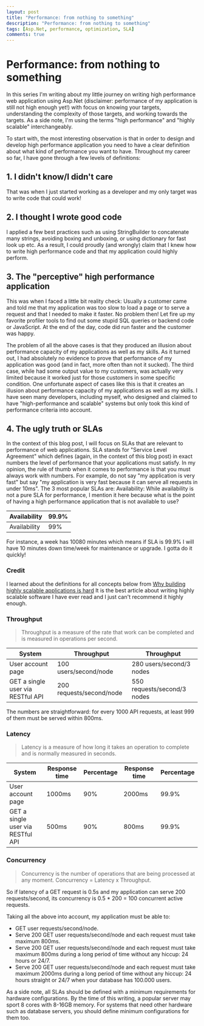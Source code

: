 ```yaml
---
layout: post
title: "Performance: from nothing to something"
description: "Performance: from nothing to something"
tags: [Asp.Net, performance, optimization, SLA]
comments: true
---
```


# Performance: from nothing to something

In this series I'm writing about my little journey on writing high performance web application using Asp.Net (disclaimer: performance of my application is still not high enough yet!) with focus on knowing your targets, understanding the complexity of those targets, and working towards the targets. As a side note, I'm using the terms "high performance" and "highly scalable" interchangeably.

To start with, the most interesting observation is that in order to design and develop high performance application you need to have a clear definition about what kind of performance you want to have. Throughout my career so far, I have gone through a few levels of definitions:

## 1. I didn't know/I didn't care
That was when I just started working as a developer and my only target was to write code that could work!
## 2. I thought I wrote good code
I applied a few best practices such as using StringBuilder to concatenate many strings, avoiding boxing and unboxing, or using dictionary for fast look up etc. As a result, I could proudly (and wrongly) claim that I knew how to write high performance code and that my application could highly perform.
## 3. The "perceptive" high performance application
This was when I faced a little bit reality check: Usually a customer came and told me that my application was too slow to load a page or to serve a request and that I needed to make it faster. No problem then! Let fire up my favorite profiler tools to find out some stupid SQL queries or backend code or JavaScript. At the end of the day, code did run faster and the customer was happy. 

The problem of all the above cases is that they produced an illusion about performance capacity of my applications as well as my skills. As it turned out, I had absolutely no evidence to prove that performance of my application was good (and in fact, more often than not it sucked). The third case, while had some output value to my customers, was actually very limited because it worked just for those customers in some specific condition. One unfortunate aspect of cases like this is that it creates an illusion about performance capacity of my applications as well as my skills. I have seen many developers, including myself, who designed and claimed to have "high-performance and scalable" systems but only took this kind of performance criteria into account.
## 4. The ugly truth or SLAs
In the context of this blog post, I will focus on SLAs that are relevant to performance of web applications. SLA stands for "Service Level Agreement" which defines (again, in the context of this blog post) in exact numbers the level of performance that your applications must satisfy. In my opinion, the rule of thumb when it comes to performance is that you must always work with numbers. For example, do not say "my application is very fast" but say "my application is very fast because it can serve all requests in under 10ms". The 3 most popular SLAs are:
Availability: While availability is not a pure SLA for performance, I mention it here because what is the point of having a high performance application that is not available to use?

| Availability | 99.9% |
|--------------|-------|
| Availability | 99%   |

For instance, a week has 10080 minutes which means if SLA is 99.9% I will have 10 minutes down time/week for maintenance or upgrade. I gotta do it quickly!

### Credit
I learned about the definitions for all concepts below from [Why building highly scalable applications is hard](https://blogs.msdn.microsoft.com/mcsuksoldev/2015/01/22/why-building-highly-scalable-applications-is-hard-part-1/) It is the best article about writing highly scalable software I have ever read and I just can't recommend it highly enough.


### Throughput

> Throughput is a measure of the rate that work can be completed and is measured in operations per second.

| System                            | Throughput               | Throughput                  |
|-----------------------------------|--------------------------|-----------------------------|
| User account page                 | 100 users/second/node    | 280 users/second/3 nodes    |
| GET a single user via RESTful API | 200 requests/second/node | 550 requests/second/3 nodes |

The numbers are straightforward: for every 1000 API requests, at least 999 of them must be served within 800ms.

### Latency
> Latency is a measure of how long it takes an operation to complete and is normally measured in seconds. 

| System                            | Response time | Percentage | Response time | Percentage |
|-----------------------------------|---------------|------------|---------------|------------|
| User account page                 | 1000ms        | 90%        | 2000ms        | 99.9%      |
| GET a single user via RESTful API | 500ms         | 90%        | 800ms         | 99.9%      |

### Concurrency
> Concurrency is the number of operations that are being processed at any moment.
>			Concurrency = Latency x Throughput.

So if latency of a GET request is 0.5s and my application can serve 200 requests/second, its concurrency is 0.5 * 200 = 100 concurrent active requests.

Taking all the above into account, my application must be able to:
- GET user requests/second/node.
- Serve 200 GET user requests/second/node and each request must take maximum 800ms.
- Serve 200 GET user requests/second/node and each request must take maximum 800ms during a long period of time without any hiccup: 24 hours or 24/7.
- Serve 200 GET user requests/second/node and each request must take maximum 2000ms during a long period of time without any hiccup: 24 hours straight or 24/7 when your database has 100.000 users.
	
As a side note, all SLAs should be defined with a minimum requirements for hardware configurations. By the time of this writing, a popular server may sport 8 cores with 8-16GB memory. For systems that need other hardware such as database servers, you should define minimum configurations for them too.
